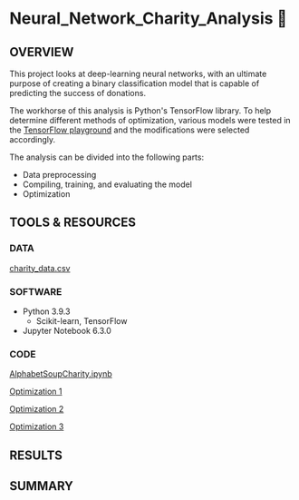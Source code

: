 # Neural_Network_Charity_Analysis 🧠

## OVERVIEW

This project looks at deep-learning neural networks, with an ultimate purpose of creating a binary classification model that is capable of predicting the success of donations. 

The workhorse of this analysis is Python's TensorFlow library. To help determine different methods of optimization, various models were tested in the [TensorFlow playground](https://playground.tensorflow.org) and the modifications were selected accordingly.

The analysis can be divided into the following parts:

* Data preprocessing 
* Compiling, training, and evaluating the model
* Optimization


## TOOLS & RESOURCES

### DATA

[charity_data.csv](https://github.com/farwaali08/Neural_Network_Charity_Analysis/blob/1624af9a41c1ddec87eced9033fc9d438cb2ed4d/Data/charity_data.csv)

### SOFTWARE

* Python 3.9.3
  * Scikit-learn, TensorFlow 
* Jupyter Notebook 6.3.0

### CODE

[AlphabetSoupCharity.ipynb](https://github.com/farwaali08/Neural_Network_Charity_Analysis/blob/69088162da47d789555afcca2e79e8ee77a853fe/Notebooks/AlphabetSoupCharity.ipynb)

[Optimization 1](https://github.com/farwaali08/Neural_Network_Charity_Analysis/blob/69088162da47d789555afcca2e79e8ee77a853fe/Notebooks/AlphabetSoupCharity_Optimzation1.ipynb)

[Optimization 2](https://github.com/farwaali08/Neural_Network_Charity_Analysis/blob/69088162da47d789555afcca2e79e8ee77a853fe/Notebooks/AlphabetSoupCharity_Optimzation2.ipynb)

[Optimization 3](https://github.com/farwaali08/Neural_Network_Charity_Analysis/blob/69088162da47d789555afcca2e79e8ee77a853fe/Notebooks/AlphabetSoupCharity_Optimzation3.ipynb)

## RESULTS


## SUMMARY

